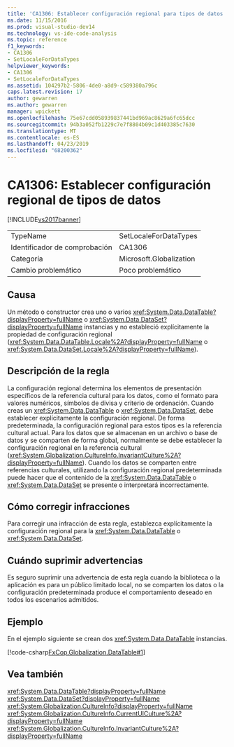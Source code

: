 ```yaml
---
title: 'CA1306: Establecer configuración regional para tipos de datos | Documentos de Microsoft'
ms.date: 11/15/2016
ms.prod: visual-studio-dev14
ms.technology: vs-ide-code-analysis
ms.topic: reference
f1_keywords:
- CA1306
- SetLocaleForDataTypes
helpviewer_keywords:
- CA1306
- SetLocaleForDataTypes
ms.assetid: 104297b2-5806-4de0-a8d9-c589380a796c
caps.latest.revision: 17
author: gewarren
ms.author: gewarren
manager: wpickett
ms.openlocfilehash: 75e67cdd058939837441bd969ac8629a6fc65dcc
ms.sourcegitcommit: 94b3a052fb1229c7e7f8804b09c1d403385c7630
ms.translationtype: MT
ms.contentlocale: es-ES
ms.lasthandoff: 04/23/2019
ms.locfileid: "68200362"
---
```

# <a name="ca1306-set-locale-for-data-types"></a>CA1306: Establecer configuración regional de tipos de datos
[!INCLUDE[vs2017banner](../includes/vs2017banner.md)]

|||
|-|-|
|TypeName|SetLocaleForDataTypes|
|Identificador de comprobación|CA1306|
|Categoría|Microsoft.Globalization|
|Cambio problemático|Poco problemático|

## <a name="cause"></a>Causa
 Un método o constructor crea uno o varios <xref:System.Data.DataTable?displayProperty=fullName> o <xref:System.Data.DataSet?displayProperty=fullName> instancias y no estableció explícitamente la propiedad de configuración regional (<xref:System.Data.DataTable.Locale%2A?displayProperty=fullName> o <xref:System.Data.DataSet.Locale%2A?displayProperty=fullName>).

## <a name="rule-description"></a>Descripción de la regla
 La configuración regional determina los elementos de presentación específicos de la referencia cultural para los datos, como el formato para valores numéricos, símbolos de divisa y criterio de ordenación. Cuando creas un <xref:System.Data.DataTable> o <xref:System.Data.DataSet>, debe establecer explícitamente la configuración regional. De forma predeterminada, la configuración regional para estos tipos es la referencia cultural actual. Para los datos que se almacenan en un archivo o base de datos y se comparten de forma global, normalmente se debe establecer la configuración regional en la referencia cultural (<xref:System.Globalization.CultureInfo.InvariantCulture%2A?displayProperty=fullName>). Cuando los datos se comparten entre referencias culturales, utilizando la configuración regional predeterminada puede hacer que el contenido de la <xref:System.Data.DataTable> o <xref:System.Data.DataSet> se presente o interpretará incorrectamente.

## <a name="how-to-fix-violations"></a>Cómo corregir infracciones
 Para corregir una infracción de esta regla, establezca explícitamente la configuración regional para la <xref:System.Data.DataTable> o <xref:System.Data.DataSet>.

## <a name="when-to-suppress-warnings"></a>Cuándo suprimir advertencias
 Es seguro suprimir una advertencia de esta regla cuando la biblioteca o la aplicación es para un público limitado local, no se comparten los datos o la configuración predeterminada produce el comportamiento deseado en todos los escenarios admitidos.

## <a name="example"></a>Ejemplo
 En el ejemplo siguiente se crean dos <xref:System.Data.DataTable> instancias.

 [!code-csharp[FxCop.Globalization.DataTable#1](../snippets/csharp/VS_Snippets_CodeAnalysis/FxCop.Globalization.DataTable/cs/FxCop.Globalization.DataTable.cs#1)]

## <a name="see-also"></a>Vea también
 <xref:System.Data.DataTable?displayProperty=fullName> <xref:System.Data.DataSet?displayProperty=fullName>
 <xref:System.Globalization.CultureInfo?displayProperty=fullName>
 <xref:System.Globalization.CultureInfo.CurrentUICulture%2A?displayProperty=fullName>
 <xref:System.Globalization.CultureInfo.InvariantCulture%2A?displayProperty=fullName>
